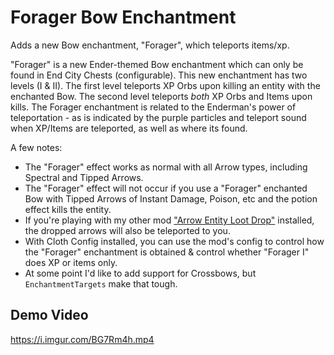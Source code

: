 # Forager Bow Enchantment
Adds a new Bow enchantment, "Forager", which teleports items/xp.

"Forager" is a new Ender-themed Bow enchantment which can only be found in End City Chests (configurable). This new enchantment has two levels (I & II). The first level teleports XP Orbs upon killing an entity with the enchanted Bow. The second level teleports *both* XP Orbs and Items upon kills. The Forager enchantment is related to the Enderman's power of teleportation - as is indicated by the purple particles and teleport sound when XP/Items are teleported, as well as where its found.

A few notes: 
- The "Forager" effect works as normal with all Arrow types, including Spectral and Tipped Arrows.
- The "Forager" effect will not occur if you use a "Forager" enchanted Bow with Tipped Arrows of Instant Damage, Poison, etc and the potion effect kills the entity.
- If you're playing with my other mod ["Arrow Entity Loot Drop"](https://github.com/Pepperoni-Jabroni/ArrowEntityLootDrop) installed, the dropped arrows will also be teleported to you.
- With Cloth Config installed, you can use the mod's config to control how the "Forager" enchantment is obtained & control whether "Forager I" does XP or items only.
- At some point I'd like to add support for Crossbows, but `EnchantmentTargets` make that tough.

## Demo Video
https://i.imgur.com/BG7Rm4h.mp4
